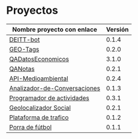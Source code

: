 # Proyectos

| Nombre proyecto con enlace | Versión |
|--------------------------- |---------|
| [DEITT-bot](https://github.com/alvarillo89/DEIIT-bot) | 0.1.4 |
| [GEO-Tags](https://github.com/Miguel-y-Oscar/Geolocalizaciones-de-medios-sociales) | 0.2.0 |
| [QADatosEconomicos](https://github.com/luisbalru/QADatosEconomicos) | 3.1.0 |
| [QANotas](https://github.com/carlos-el/ProyectoCursoTDD-Notas) | 0.2.1 |
| [API-Medioambiental](https://github.com/API-Medioambiental/ProyectoCursoTDD) | 0.2.4 |
| [Analizador-de-Conversaciones](https://github.com/ETSIIT-analyzer/Analizador-de-conversaciones) | 0.1.3 |
| [Programador de actividades](https://github.com/antmordhar/Programador-de-Actividades) | 0.3.1 |
| [Geolocalizador Social](https://github.com/mati3/CursoTDD-GeolocalizadorSocial) | 0.2.1|
| [Plataforma de trafico](https://github.com/Seminario-PGPI/Proyecto-Trafico) | 0.1.2|
| [Porra de fútbol](https://github.com/Solano96/PorraDeFutbol) | 0.1.1 |
